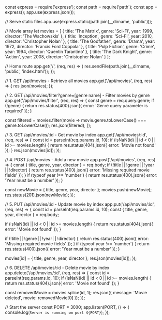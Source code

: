 const express = require('express');
const path = require('path');
const app = express();
app.use(express.json());

// Serve static files
app.use(express.static(path.join(__dirname, 'public')));

// Movie array
let movies = [
  { title: 'The Matrix', genre: 'Sci-Fi', year: 1999, director: 'The Wachowskis' },
  { title: 'Inception', genre: 'Sci-Fi', year: 2010, director: 'Christopher Nolan' },
  { title: 'The Godfather', genre: 'Drama', year: 1972, director: 'Francis Ford Coppola' },
  { title: 'Pulp Fiction', genre: 'Crime', year: 1994, director: 'Quentin Tarantino' },
  { title: 'The Dark Knight', genre: 'Action', year: 2008, director: 'Christopher Nolan' }
];

// Home route
app.get('/', (req, res) => {
  res.sendFile(path.join(__dirname, 'public', 'index.html'));
});

// 1. GET /api/movies - Retrieve all movies
app.get('/api/movies', (req, res) => {
  res.json(movies);
});

// 2. GET /api/movies/filter?genre=[genre name] - Filter movies by genre
app.get('/api/movies/filter', (req, res) => {
  const genre = req.query.genre;
  if (!genre) {
    return res.status(400).json({ error: 'Genre query parameter is required' });
  }

  const filtered = movies.filter(movie => movie.genre.toLowerCase() === genre.toLowerCase());
  res.json(filtered);
});

// 3. GET /api/movies/:id - Get movie by index
app.get('/api/movies/:id', (req, res) => {
  const id = parseInt(req.params.id, 10);
  if (isNaN(id) || id < 0 || id >= movies.length) {
    return res.status(404).json({ error: 'Movie not found' });
  }
  res.json(movies[id]);
});

// 4. POST /api/movies - Add a new movie
app.post('/api/movies', (req, res) => {
  const { title, genre, year, director } = req.body;
  if (!title || !genre || !year || !director) {
    return res.status(400).json({ error: 'Missing required movie fields' });
  }
  if (typeof year !== 'number') {
    return res.status(400).json({ error: 'Year must be a number' });
  }

  const newMovie = { title, genre, year, director };
  movies.push(newMovie);
  res.status(201).json(newMovie);
});

// 5. PUT /api/movies/:id - Update movie by index
app.put('/api/movies/:id', (req, res) => {
  const id = parseInt(req.params.id, 10);
  const { title, genre, year, director } = req.body;

  if (isNaN(id) || id < 0 || id >= movies.length) {
    return res.status(404).json({ error: 'Movie not found' });
  }

  if (!title || !genre || !year || !director) {
    return res.status(400).json({ error: 'Missing required movie fields' });
  }
  if (typeof year !== 'number') {
    return res.status(400).json({ error: 'Year must be a number' });
  }

  movies[id] = { title, genre, year, director };
  res.json(movies[id]);
});

// 6. DELETE /api/movies/:id - Delete movie by index
app.delete('/api/movies/:id', (req, res) => {
  const id = parseInt(req.params.id, 10);
  if (isNaN(id) || id < 0 || id >= movies.length) {
    return res.status(404).json({ error: 'Movie not found' });
  }

  const removedMovie = movies.splice(id, 1);
  res.json({ message: 'Movie deleted', movie: removedMovie[0] });
});

// Start the server
const PORT = 3000;
app.listen(PORT, () => {
  console.log(`Server is running on port ${PORT}`);
});
